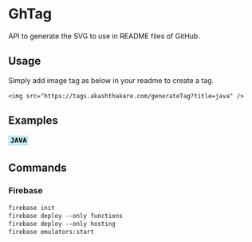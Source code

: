 # GhTag
API to generate the SVG to use in README files of GitHub.

## Usage
Simply add image tag as below in your readme to create a tag.

```
<img src="https://tags.akashthakare.com/generateTag?title=java" />
```
 
 ## Examples

<img src="./imgs/readme/tag.png" width = 40 height = 20 />



## Commands

### Firebase
```
firebase init
firebase deploy --only functions
firebase deploy --only hosting
firebase emulators:start
```